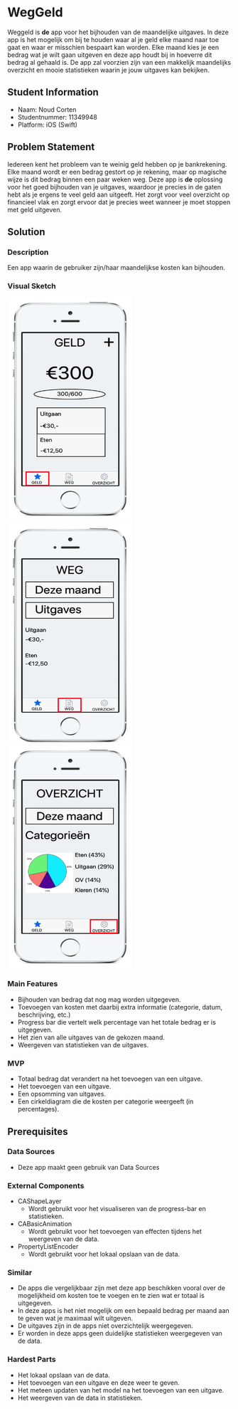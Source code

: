 # WegGeld
Weggeld is **de** app voor het bijhouden van de maandelijke uitgaves. In deze app is het mogelijk om bij te houden waar al je geld elke maand naar toe gaat en waar er misschien bespaart kan worden. Elke maand kies je een bedrag wat je wilt gaan uitgeven en deze app houdt bij in hoeverre dit bedrag al gehaald is. De app zal voorzien zijn van een makkelijk maandelijks overzicht en mooie statistieken waarin je jouw uitgaves kan bekijken.

## Student Information
* Naam: Noud Corten
* Studentnummer: 11349948
* Platform: iOS (Swift)

## Problem Statement
Iedereen kent het probleem van te weinig geld hebben op je bankrekening. Elke maand wordt er een bedrag gestort op je rekening, maar op magische wijze is dit bedrag binnen een paar weken weg. Deze app is **de** oplossing voor het goed bijhouden van je uitgaves, waardoor je precies in de gaten hebt als je ergens te veel geld aan uitgeeft. Het zorgt voor veel overzicht op financieel vlak en zorgt ervoor dat je precies weet wanneer je moet stoppen met geld uitgeven. 

## Solution
### Description 
Een app waarin de gebruiker zijn/haar maandelijkse kosten kan bijhouden.

### Visual Sketch
<body>
<p float="left">
  <img src="https://github.com/noudcorten/weggeld/blob/master/docs/app_screen_1.png" width="280" height="500"/>
  <img src="https://github.com/noudcorten/weggeld/blob/master/docs/app_screen_2.png" width="280" height="500"/> 
  <img src="https://github.com/noudcorten/weggeld/blob/master/docs/app_screen_3.png" width="280" height="500"/> 
</p>
</body>

### Main Features
* Bijhouden van bedrag dat nog mag worden uitgegeven.
* Toevoegen van kosten met daarbij extra informatie (categorie, datum, beschrijving, etc.)
* Progress bar die vertelt welk percentage van het totale bedrag er is uitgegeven.
* Het zien van alle uitgaves van de gekozen maand.
* Weergeven van statistieken van de uitgaves.

### MVP
* Totaal bedrag dat verandert na het toevoegen van een uitgave.
* Het toevoegen van een uitgave.
* Een opsomming van uitgaves.
* Een cirkeldiagram die de kosten per categorie weergeeft (in percentages).

## Prerequisites
### Data Sources
* Deze app maakt geen gebruik van Data Sources

### External Components
* CAShapeLayer
    * Wordt gebruikt voor het visualiseren van de progress-bar en statistieken.
* CABasicAnimation
    * Wordt gebruikt voor het toevoegen van effecten tijdens het weergeven van de data.
* PropertyListEncoder
    * Wordt gebruikt voor het lokaal opslaan van de data.
    
### Similar
* De apps die vergelijkbaar zijn met deze app beschikken vooral over de mogelijkheid om kosten toe te voegen en te zien wat er totaal is uitgegeven.
* In deze apps is het niet mogelijk om een bepaald bedrag per maand aan te geven wat je maximaal wilt uitgeven.
* De uitgaves zijn in de apps niet overzichtelijk weergegeven.
* Er worden in deze apps geen duidelijke statistieken weergegeven van de data.

### Hardest Parts
* Het lokaal opslaan van de data.
* Het toevoegen van een uitgave en deze weer te geven.
* Het meteen updaten van het model na het toevoegen van een uitgave.
* Het weergeven van de data in statistieken.
